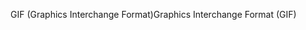 <span data-ttu-id="a24ea-101">GIF (Graphics Interchange Format)</span><span class="sxs-lookup"><span data-stu-id="a24ea-101">Graphics Interchange Format (GIF)</span></span>